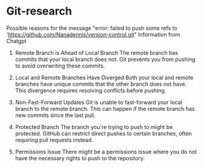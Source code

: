 # Git-research
Possible reasons for the message "error: failed to push some refs to 'https://github.com/Nanadennis/version-control.git"
Information from Chatgpt

1. Remote Branch is Ahead of Local Branch
The remote branch has commits that your local branch does not. Git prevents you from pushing to avoid overwriting these commits.

2. Local and Remote Branches Have Diverged
Both your local and remote branches have unique commits that the other branch does not have. This divergence requires resolving conflicts before pushing.

3. Non-Fast-Forward Updates
Git is unable to fast-forward your local branch to the remote branch. This can happen if the remote branch has new commits since the last pull.

4. Protected Branch
The branch you're trying to push to might be protected. GitHub can restrict direct pushes to certain branches, often requiring pull requests instead.

5. Permissions Issue
There might be a permissions issue where you do not have the necessary rights to push to the repository.

